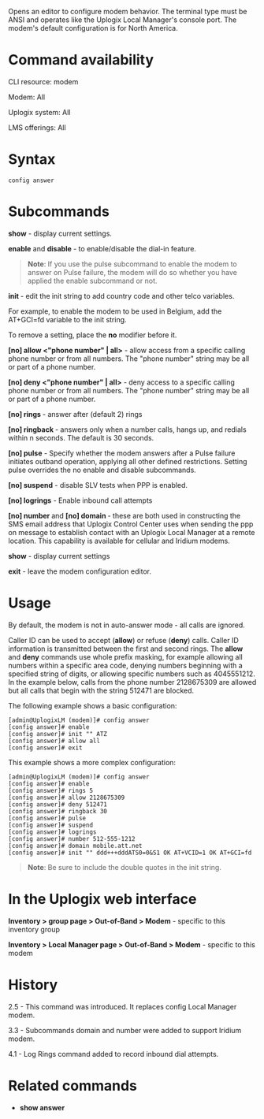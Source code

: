 Opens an editor to configure modem behavior. The terminal type must be ANSI and operates like the Uplogix Local Manager's console port. The modem's default configuration is for North America.

# Command availability

CLI resource: modem

Modem: All

Uplogix system: All

LMS offerings: All

# Syntax 

```
config answer
```

# Subcommands 

**show** - display current settings.

**enable** and **disable** - to enable/disable the dial-in feature.

> **Note**: If you use the pulse subcommand to enable the modem to answer on Pulse failure, the modem will do so whether you have applied the enable subcommand or not.

**init <modem init string>** - edit the init string to add country code and other telco variables. 

For example, to enable the modem to be used in Belgium, add the AT+GCI=fd variable to the init string.

To remove a setting, place the **no** modifier before it.

**[no] allow <"phone number" | all>** - allow access from a specific calling phone number or from all numbers. The "phone number" string may be all or part of a phone number.

**[no] deny <"phone number" | all>** - deny access to a specific calling phone number or from all numbers. The "phone number" string may be all or part of a phone number.

**[no] rings <n>** -  answer after (default 2) rings

**[no] ringback <n>** - answers only when a number calls, hangs up, and redials within n seconds. The default is 30 seconds.

**[no] pulse** - Specify whether the modem answers after a Pulse failure initiates outband operation, applying all other defined restrictions. Setting pulse overrides the no enable and disable subcommands.

**[no] suspend** - disable SLV tests when PPP is enabled.

**[no] logrings** - Enable inbound call attempts

**[no] number <Local Manager phone number>** and **[no] domain <SMS domain name>** - these are both used in constructing the SMS email address that Uplogix Control Center uses when sending the ppp on message to establish contact with an Uplogix Local Manager at a remote location. This capability is available for cellular and Iridium modems.

**show** - display current settings

**exit** - leave the modem configuration editor.

# Usage 

By default, the modem is not in auto-answer mode - all calls are ignored.

Caller ID can be used to accept (**allow**) or refuse (**deny**) calls. Caller ID information is transmitted between the first and second rings. The **allow** and **deny** commands use whole prefix masking, for example allowing all numbers within a specific area code, denying numbers beginning with a specified string of digits, or allowing specific numbers such as 4045551212. In the example below, calls from the phone number 2128675309 are allowed but all calls that begin with the string 512471 are blocked. 

The following example shows a basic configuration:

```
[admin@UplogixLM (modem)]# config answer
[config answer]# enable
[config answer]# init "" ATZ
[config answer]# allow all
[config answer]# exit
```
This example shows a more complex configuration:

```
[admin@UplogixLM (modem)]# config answer
[config answer]# enable
[config answer]# rings 5
[config answer]# allow 2128675309
[config answer]# deny 512471
[config answer]# ringback 30
[config answer]# pulse
[config answer]# suspend
[config answer]# logrings
[config answer]# number 512-555-1212
[config answer]# domain mobile.att.net
[config answer]# init "" ddd+++dddATS0=0&S1 OK AT+VCID=1 OK AT+GCI=fd
```

> **Note**: Be sure to include the double quotes in the init string. 
 
# In the Uplogix web interface

**Inventory > group page > Out-of-Band > Modem** - specific to this inventory group

**Inventory > Local Manager page > Out-of-Band > Modem** - specific to this modem

# History 

2.5 - This command was introduced. It replaces config Local Manager modem.

3.3 - Subcommands domain and number were added to support Iridium modem.

4.1 - Log Rings command added to record inbound dial attempts.

# Related commands 
 
- **show answer**
